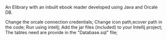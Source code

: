An Elibrary with an inbuilt ebook reader developed using Java and Orcale DB.

Change the orcale connection credentials; 
Change icon path,ecover path in the code; 
Run using intellj;
Add the jar files (included) to your Intellij project;
The tables need are provide in the "Database.sql" file;